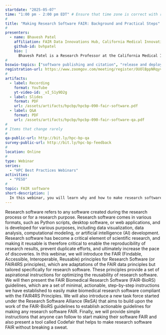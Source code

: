 ```yaml
---
startdate: "2025-05-07"
time: "1:00 pm - 2:00 pm EDT" # Ensure that time zone is correct with respect to standard/daylight time
#
title: "Making Research Software FAIR: Background and Practical Steps"
#
presenters:
  - name: Bhavesh Patel
    affiliation: FAIR Data Innovations Hub, California Medical Innovations Institute
    github-id: bvhpatel
    bio: |
      Bhavesh Patel is a Research Professor at the California Medical Innovations Institute (CalMI2), a nonprofit located in San Diego, CA. He completed his Ph.D. in Mechanical Engineering at UC Berkeley where he specialized in computational modeling. He joined CalMI2 right after graduating in 2015 where he has been developing computational models for biomedical applications. Since 2019, he is also leading the [FAIR Data Innovations Hub](https://fairdataihub.org/), a division at CalMI2 where he and his team are developing various standards, guidelines, and computer tools that make it easier for biomedical researchers to make their data, software, and other research outcomes FAIR. 
#
bsswio-topics: ["software publishing and citation", "release and deployment", "software interoperability", "software sustainability", "online learning"]
registration-url: https://www.zoomgov.com/meeting/register/OUOlBppNRqyv9iZDpdfCgQ
#
artifacts:
  - label: Recording
    format: YouTube
    yt-video-id: _vI_S1y9D2g
  - label: Slides
    format: PDF
    url: /assets/artifacts/hpcbp/hpcbp-090-fair-software.pdf
  - label: Q&A
    format: PDF
    url: /assets/artifacts/hpcbp/hpcbp-090-fair-software-qa.pdf
#
# Items that change rarely
#
qa-public-url: http://bit.ly/hpc-bp-qa
survey-public-url: http://bit.ly/hpc-bp-feedback
#
location: Online
#
type: Webinar
series:
  - "HPC Best Practices Webinars"
activities:
  - "PESO"
#
topic: FAIR software
short-description: |
  In this webinar, you will learn why and how to make research software FAIR. You will be given an overview of the FAIR principles for Research Software, the FAIR-BioRS guidelines, and the Actionable FAIR Research Software Task Force. You will also learn what you can already do today to start making your software FAIR. 
---
```

Research software refers to any software created during the research process or for a research purpose. Research software comes in various formats, such as Python scripts, desktop software, or web applications, and is developed for various purposes, including data visualization, data analysis, computational modeling, or artificial intelligence (AI) development. Research software has become a critical element of scientific research, and making it reusable is therefore critical to enable the reproducibility of research results, prevent duplicate efforts, and ultimately increase the pace of discoveries. In this webinar, we will introduce the FAIR (Findable, Accessible, Interoperable, Reusable) principles for Research Software (or FAIR4RS principles), which are adaptations of the FAIR data principles but tailored specifically for research software. These principles provide a set of aspirational instructions for optimizing the reusability of research software. We will then present the FAIR Biomedical Research Software (FAIR-BioRS) guidelines, which are a set of minimal, actionable, step-by-step instructions we have established to easily make biomedical research software compliant with the FAIR4RS Principles. We will also introduce a new task force started under the Research Software Alliance (ReSA) that aims to build upon the work of the FAIR-BioRS guidelines to establish actionable guidelines for making any research software FAIR. Finally, we will provide simple instructions that anyone can follow to start making their software FAIR and also present a tool called Codefair that helps to make research software FAIR without breaking a sweat.
